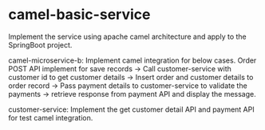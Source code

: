 # camel-basic-service
Implement the service using apache camel architecture and apply to the SpringBoot project.

camel-microservice-b: Implement camel integration for below cases. 
   Order POST API implement for save records -> Call customer-service with customer id to get customer details -> Insert order and customer details to order record -> Pass payment details to customer-service to validate the payments -> retrieve response from payment API and display the message.

customer-service: Implement the get customer detail API and payment API for test camel integration.


   

